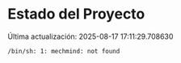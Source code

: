 # Estado del Proyecto

Última actualización: 2025-08-17 17:11:29.708630

```bash
/bin/sh: 1: mechmind: not found
```
